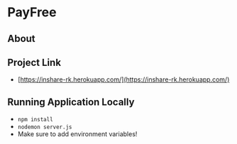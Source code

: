 # PayFree

## About



## Project Link

- [https://inshare-rk.herokuapp.com/](https://inshare-rk.herokuapp.com/)

## Running Application Locally

- `npm install`
- `nodemon server.js`
- Make sure to add environment variables!
